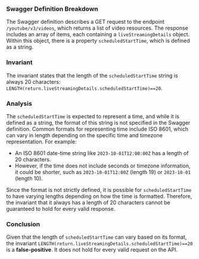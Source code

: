### Swagger Definition Breakdown
The Swagger definition describes a GET request to the endpoint `/youtube/v3/videos`, which returns a list of video resources. The response includes an array of items, each containing a `liveStreamingDetails` object. Within this object, there is a property `scheduledStartTime`, which is defined as a string.

### Invariant
The invariant states that the length of the `scheduledStartTime` string is always 20 characters: `LENGTH(return.liveStreamingDetails.scheduledStartTime)==20`.

### Analysis
The `scheduledStartTime` is expected to represent a time, and while it is defined as a string, the format of this string is not specified in the Swagger definition. Common formats for representing time include ISO 8601, which can vary in length depending on the specific time and timezone representation. For example:
- An ISO 8601 date-time string like `2023-10-01T12:00:00Z` has a length of 20 characters.
- However, if the time does not include seconds or timezone information, it could be shorter, such as `2023-10-01T12:00Z` (length 19) or `2023-10-01` (length 10).

Since the format is not strictly defined, it is possible for `scheduledStartTime` to have varying lengths depending on how the time is formatted. Therefore, the invariant that it always has a length of 20 characters cannot be guaranteed to hold for every valid response.

### Conclusion
Given that the length of `scheduledStartTime` can vary based on its format, the invariant `LENGTH(return.liveStreamingDetails.scheduledStartTime)==20` is a **false-positive**. It does not hold for every valid request on the API.

